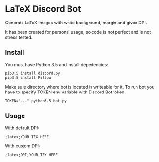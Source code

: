 # LaTeX Discord Bot
Generate LaTeX images with white background, margin and given DPI.

It has been created for personal usage, so code is not perfect
and is not stress tested.
## Install
You must have Python 3.5 and install depedencies:
```
pip3.5 install discord.py
pip3.5 install Pillow
```
Make sure directory where bot is located is writeable for it. To run bot
you have to specify TOKEN env variable with Discord Bot token.
```
TOKEN="..." python3.5 bot.py
```
## Usage
With default DPI:
```
;latex;YOUR TEX HERE
```
With custom DPI:
```
;latex;DPI;YOUR TEX HERE
```

